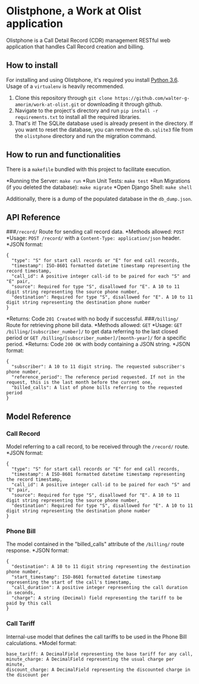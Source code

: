 # Olistphone, a Work at Olist application
Olistphone is a Call Detail Record (CDR) management RESTful web application
that handles Call Record creation and billing.

## How to install
For installing and using Olistphone, it's required you install [Python 3.6](https://www.python.org).
Usage of a `virtualenv` is heavily recommended.

1. Clone this repository through `git clone https://github.com/walter-g-amorim/work-at-olist.git`
or downloading it through github. 
2. Navigate to the project's directory and run `pip install -r requirements.txt` to install
all the required libraries.
3. That's it! The SQLite database used is already present in the directory. If you want to
reset the database, you can remove the `db.sqlite3` file from the `olistphone` directory
and run the migration command.

## How to run and functionalities
There is a `makefile` bundled with this project to facilitate execution.

*Running the Server: `make run`
*Run Unit Tests: `make test`
*Run Migrations (if you deleted the database): `make migrate`
*Open Django Shell: `make shell`

Additionally, there is a dump of the populated database in the `db_dump.json`.

## API Reference
###`/record/`
Route for sending call record data.
*Methods allowed: `POST`
*Usage: `POST /record/` with a `Content-Type: application/json` header.
*JSON format:
```
{
  "type": "S" for start call records or "E" for end call records,
  "timestamp": ISO-8601 formatted datetime timestamp representing the record timestamp,
  "call_id": A positive integer call-id to be paired for each "S" and "E" pair,
  "source": Required for type "S", disallowed for "E". A 10 to 11 digit string representing the source phone number,
  "destination": Required for type "S", disallowed for "E". A 10 to 11 digit string representing the destination phone number
}
```
*Returns: Code `201 Created` with no body if successful.
###`/billing/`
Route for retrieving phone bill data.
*Methods allowed: `GET`
*Usage: `GET /billing/[subscriber_number]/` to get data referring to the last closed period or `GET /billing/[subscriber_number]/[month-year]/` for a specific period.
*Returns: Code `200 OK` with body containing a JSON string.
*JSON format:
```
{
  "subscriber": A 10 to 11 digit string. The requested subscriber's phone number,
  "reference_period": The reference period requested. If not in the request, this is the last month before the current one,
  "billed_calls": A list of phone bills referring to the requested period
}
```
## Model Reference
### Call Record
Model referring to a call record, to be received through the `/record/` route.
*JSON format:
```
{
  "type": "S" for start call records or "E" for end call records,
  "timestamp": A ISO-8601 formatted datetime timestamp representing the record timestamp,
  "call_id": A positive integer call-id to be paired for each "S" and "E" pair,
  "source": Required for type "S", disallowed for "E". A 10 to 11 digit string representing the source phone number,
  "destination": Required for type "S", disallowed for "E". A 10 to 11 digit string representing the destination phone number
}
```
### Phone Bill
The model contained in the "billed_calls" attribute of the `/billing/` route response.
*JSON format:
```
{
  "destination": A 10 to 11 digit string representing the destination phone number,
  "start_timestamp": ISO-8601 formatted datetime timestamp representing the start of the call's timestamp,
  "call_duration": A positive integer representing the call duration in seconds,
  "charge": A string (Decimal) field representing the tariff to be paid by this call
}
```

### Call Tariff
Internal-use model that defines the call tariffs to be used in the Phone Bill calculations.
*Model format:
```
base_tariff: A DecimalField representing the base tariff for any call,
minute_charge: A DecimalField representing the usual charge per minute,
discount_charge: A DecimalField representing the discounted charge in the discount per
```
